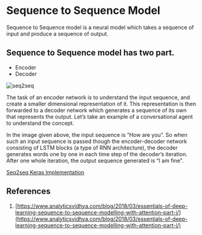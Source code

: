 # Sequence to Sequence Model
Sequence to Sequence model is a neural model which takes a sequence of input and produce a sequence of output. 
## Sequence to Sequence model has two part.
* Encoder
* Decoder


![seq2seq](http://i64.tinypic.com/30136te.png)



The task of an encoder network is to understand the input sequence, and create a smaller dimensional representation of it. This representation is then forwarded to a decoder network which generates a sequence of its own that represents the output. Let’s take an example of a conversational agent to understand the concept.

In the image given above, the input sequence is “How are you”. So when such an input sequence is passed though the encoder-decoder network consisting of LSTM blocks (a type of RNN architecture), the decoder generates words one by one in each time step of the decoder’s iteration. After one whole iteration, the output sequence generated is “I am fine”.

[Seq2seq Keras Implementation](https://github.com/keras-team/keras/blob/master/examples/lstm_seq2seq.py)

## References
1. [https://www.analyticsvidhya.com/blog/2018/03/essentials-of-deep-learning-sequence-to-sequence-modelling-with-attention-part-i/](https://www.analyticsvidhya.com/blog/2018/03/essentials-of-deep-learning-sequence-to-sequence-modelling-with-attention-part-i/)
